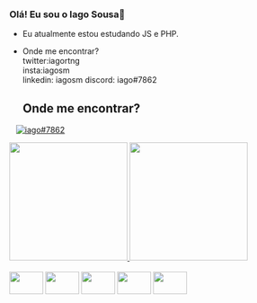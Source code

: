 ### Olá! Eu sou o Iago Sousa👋

- Eu atualmente estou estudando JS e PHP.

- Onde me encontrar?<br>
 twitter:iagortng <br>
 insta:iagosm <br>
 linkedin: iagosm
 discord: iago#7862
  <div>
  <h2>Onde me encontrar?</h2>
 <a href="https://www.instagram.com/iagosm/"><img src="https://img.shields.io/badge/Instagram-E4405F?style=for-the-badge&logo=instagram&logoColor=white" alt=""></a>
 <a href="https://twitter.com/iagortng"><img src="https://img.shields.io/badge/Twitter-1DA1F2?style=for-the-badge&logo=twitter&logoColor=white" alt=""></a>
 <a href="https://www.linkedin.com/in/iagosm/"><img src="https://img.shields.io/badge/LinkedIn-0077B5?style=for-the-badge&logo=linkedin&logoColor=white" alt=""></a>
 <a href="#"><img src="https://img.shields.io/badge/Discord-7289DA?style=for-the-badge&logo=discord&logoColor=white" alt="iago#7862" title="iago#7862"></a>

 </div>
 
 <div>
 <a href="https://github.com/iagosm">
 <img height="210em" src="https://github-readme-stats.vercel.app/api?username=iagosm&show_icons=true&theme=tokyonight"/> 
 <img height="210em" src="https://github-readme-stats.vercel.app/api/top-langs/?username=iagosm&layout=compact"/>

 </div>
 
 <div style="display:inline-block"><br>
 <img align="center" height="40" width="60" src="https://img.shields.io/badge/HTML5-E34F26?style=for-the-badge&logo=html5&logoColor=white"/> 
 <img align="center" height="40" width="60" src="https://img.shields.io/badge/CSS3-1572B6?style=for-the-badge&logo=css3&logoColor=white"/>
 <img align="center" height="40" width="60" src="https://img.shields.io/badge/JavaScript-F7DF1E?style=for-the-badge&logo=javascript&logoColor=black"/>
 <img align="center" height="40" width="60" src="https://img.shields.io/badge/Bootstrap-563D7C?style=for-the-badge&logo=bootstrap&logoColor=white"/>
 <img align="center" height="40" width="60" src="https://img.shields.io/badge/PHP-777BB4?style=for-the-badge&logo=php&logoColor=white"/>
 </div>
<!--
**iagosm/iagosm** is a ✨ _special_ ✨ repository because its `README.md` (this file) appears on your GitHub profile.

Here are some ideas to get you started: 

- 🔭 I’m currently working on ...
- 🌱 I’m currently learning ...
- 👯 I’m looking to collaborate on ...
- 🤔 I’m looking for help with ...
- 💬 Ask me about ...
- 📫 How to reach me: ...
- 😄 Pronouns: ...
- ⚡ Fun fact: ...

discord :
https://img.shields.io/badge/Discord-7289DA?style=for-the-badge&logo=discord&logoColor=white
link
https://img.shields.io/badge/LinkedIn-0077B5?style=for-the-badge&logo=linkedin&logoColor=white
twi
https://img.shields.io/badge/Twitter-1DA1F2?style=for-the-badge&logo=twitter&logoColor=white
insta https://img.shields.io/badge/Instagram-E4405F?style=for-the-badge&logo=instagram&logoColor=white


----
php https://img.shields.io/badge/PHP-777BB4?style=for-the-badge&logo=php&logoColor=white
javascript https://img.shields.io/badge/JavaScript-F7DF1E?style=for-the-badge&logo=javascript&logoColor=black
html https://img.shields.io/badge/HTML5-E34F26?style=for-the-badge&logo=html5&logoColor=white
css https://img.shields.io/badge/CSS3-1572B6?style=for-the-badge&logo=css3&logoColor=white
bootstrap https://img.shields.io/badge/Bootstrap-563D7C?style=for-the-badge&logo=bootstrap&logoColor=white


💻 OS
windows https://img.shields.io/badge/Windows-0078D6?style=for-the-badge&logo=windows&logoColor=white
linux https://img.shields.io/badge/Linux-FCC624?style=for-the-badge&logo=linux&logoColor=black


-->


